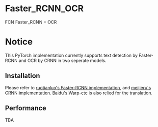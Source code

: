 # Faster_RCNN_OCR
FCN Faster_RCNN + OCR
# Notice
This PyTorch implementation currently supports text detection by Faster-RCNN and OCR by CRNN in two seperate models.

## Installation
Please refer to [ruotianluo's Faster-RCNN implementation](https://github.com/ruotianluo/pytorch-faster-rcnn#installation), and [meijieru's CRNN implementation](https://github.com/meijieru/crnn.pytorch). [Baidu's Warp-ctc](https://github.com/baidu-research/warp-ctc) is also relied for the translation.

## Performance
TBA

